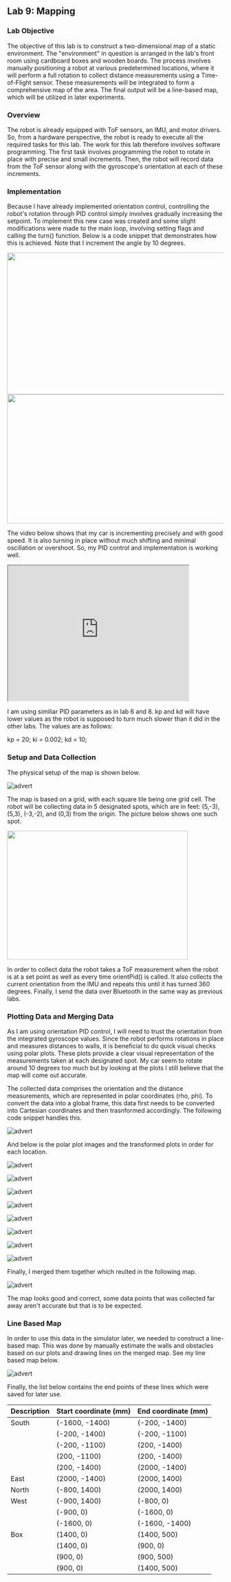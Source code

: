 ## Lab 9: Mapping

### Lab Objective

The objective of this lab is to construct a two-dimensional map of a static environment. The "environment" in question is arranged in the lab's front room using cardboard boxes and wooden boards. The process involves manually positioning a robot at various predetermined locations, where it will perform a full rotation to collect distance measurements using a Time-of-Flight sensor. These measurements will be integrated to form a comprehensive map of the area. The final output will be a line-based map, which will be utilized in later experiments. 

### Overview 

The robot is already equipped with ToF sensors, an IMU, and motor drivers. So, from a hardware perspective, the robot is ready to execute all the required tasks for this lab. The work for this lab therefore involves software programming. The first task involves programming the robot to rotate in place with precise and small increments. Then, the robot will  record data from the ToF sensor along with the gyroscope's orientation at each of these increments. 

### Implementation

Because I have already implemented orientation control, controlling the robot's rotation through PID control simply involves gradually increasing the setpoint. To implement this new case was created and some slight modifications were made to the main loop, involving setting flags and calling the turn() function. Below is a code snippet that demonstrates how this is achieved. Note that I increment the angle by 10 degrees. 

<img src="https://github.com/segergabriel/FastRobots/blob/main/images/9case.png?raw=true" width="530" height="330">

<img src="https://github.com/segergabriel/FastRobots/blob/main/images/9turn.png?raw=true" width="530" height="300">

The video below shows that my car is incrementing precisely and with good speed. It is also turning in place without much shifting and minimal oscillation or overshoot. So, my PID control and implementation is working well.

<iframe width="420" height="315"
src="https://www.youtube.com/embed/5bDaBuJj22E">
</iframe>

I am using similiar PID parameters as in lab 6 and 8. kp and kd will have lower values as the robot is supposed to turn much slower than it did in the other labs. The values are as follows:

kp = 20;
ki = 0.002;
kd = 10;

### Setup and Data Collection

The physical setup of the map is shown below.

![advert](https://github.com/segergabriel/FastRobots/blob/main/images//IMG_7134.jpeg?raw=true)

The map is based on a grid, with each square tile being one grid cell. The robot will be collecting data in 5 designated spots, which are in feet: (5,-3), (5,3), (-3,-2), and (0,3) from the origin. The picture below shows one such spot.

<img src="https://github.com/segergabriel/FastRobots/blob/main/images/9spot.png?raw=true" width="420" height="300">

In order to collect data the robot takes a ToF measurement when the robot is at a set point as well as every time orientPid() is called. It also collects the current orientation from the IMU and repeats this until it has turned 360 degrees. Finally, I send the data over Bluetooth in the same way as previous labs. 

### Plotting Data and Merging Data

As I am using orientation PID control, I will need to trust the orientation from the integrated gyroscope values. Since the robot performs rotations in place and measures distances to walls, it is beneficial to do quick visual checks using polar plots. These plots provide a clear visual representation of the measurements taken at each designated spot. My car seem to rotate around 10 degrees too much but by looking at the plots I still believe that the map will come out accurate.  

The collected data comprises the orientation and the distance measurements, which are represented in polar coordinates (rho, phi). To convert the data into a global frame, this data first needs to be converted into Cartesian coordinates and then trasnformed accordingly. The following code snippet handles this.

![advert](https://github.com/segergabriel/FastRobots/blob/main/images/9trans.png?raw=true)

And below is the polar plot images and the transformed plots in order for each location.

![advert](https://github.com/segergabriel/FastRobots/blob/main/images/9polar1.png?raw=true)

![advert](https://github.com/segergabriel/FastRobots/blob/main/images/9trans1.png?raw=true)

![advert](https://github.com/segergabriel/FastRobots/blob/main/images/9polar2.png?raw=true)

![advert](https://github.com/segergabriel/FastRobots/blob/main/images/9trans2.png?raw=true)

![advert](https://github.com/segergabriel/FastRobots/blob/main/images/9trans3.png?raw=true)

![advert](https://github.com/segergabriel/FastRobots/blob/main/images/9trans4.png?raw=true)

![advert](https://github.com/segergabriel/FastRobots/blob/main/images/9polar5.png?raw=true)

![advert](https://github.com/segergabriel/FastRobots/blob/main/images/9trans5.png?raw=true)

Finally, I merged them together which reulted in the following map. 

![advert](https://github.com/segergabriel/FastRobots/blob/main/images/9map.png?raw=true)

The map looks good and correct, some data points that was collected far away aren't accurate but that is to be expected. 

### Line Based Map

In order to use this data in the simulator later, we needed to construct a line-based map. This was done by manually estimate the walls and obstacles based on our plots and drawing lines on the merged map. See my line based map below.

![advert](https://github.com/segergabriel/FastRobots/blob/main/images/9linemap.png?raw=true)

Finally, the list below contains the end points of these lines which were saved for later use.

| Description | Start coordinate (mm) |End coordinate (mm)|
| --- | --- | --- |
| South | (-1600, -1400) |(-200, -1400)|
| | (-200, -1400) |(-200, -1100)|
| | (-200, -1100) | (200, -1400) |
| | (200, -1100) | (200, -1400) |
| | (200, -1400) | (2000, -1400) |
| East | (2000, -1400) | (2000, 1400) |
| North | (-800, 1400) | (2000, 1400) |
| West | (-900, 1400) | (-800, 0) |
| | (-900, 0) | (-1600, 0) |
| | (-1600, 0) | (-1600, -1400) |
| Box | (1400, 0) | (1400, 500) |
| | (1400, 0) | (900, 0) |
| | (900, 0) | (900, 500) |
| | (900, 0) | (1400, 500) |




